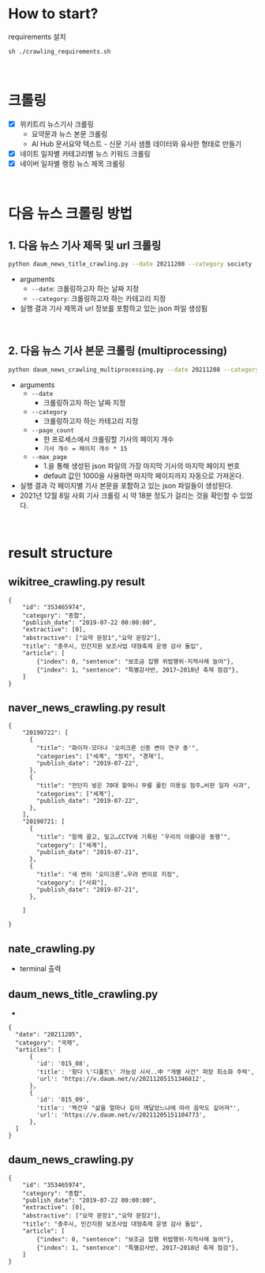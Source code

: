 # How to start?
requirements 설치
```
sh ./crawling_requirements.sh
```

<br>

# 크롤링
- [x] 위키트리 뉴스기사 크롤링
  - 요약문과 뉴스 본문 크롤링
  - AI Hub 문서요약 텍스트 - 신문 기사 샘플 데이터와 유사한 형태로 만들기
- [x] 네이트 일자별 카테고리별 뉴스 키워드 크롤링
- [x] 네이버 일자별 랭킹 뉴스 제목 크롤링

<br>

# 다음 뉴스 크롤링 방법

## 1. 다음 뉴스 기사 제목 및 url 크롤링

```bash
python daum_news_title_crawling.py --date 20211208 --category society
```

- arguments
  - `--date`: 크롤링하고자 하는 날짜 지정
  - `--category`: 크롤링하고자 하는 카테고리 지정
- 실행 결과 기사 제목과 url 정보를 포함하고 있는 json 파일 생성됨

<br>

## 2. 다음 뉴스 기사 본문 크롤링 (multiprocessing)

```bash
python daum_news_crawling_multiprocessing.py --date 20211208 --category society --page_count 50 --max_page 1000
```

- arguments
  - `--date`
    - 크롤링하고자 하는 날짜 지정
  - `--category`
    - 크롤링하고자 하는 카테고리 지정
  - `--page_count`
    - 한 프로세스에서 크롤링할 기사의 페이지 개수
    - `기사 개수 = 페이지 개수 * 15`
  - `--max_page`
    - 1.을 통해 생성된 json 파일의 가장 마지막 기사의 마지막 페이지 번호
    - default 값인 1000을 사용하면 마지막 페이지까지 자동으로 가져온다.
- 실행 결과 각 페이지별 기사 본문을 포함하고 있는 json 파일들이 생성된다.
- 2021년 12월 8일 사회 기사 크롤링 시 약 18분 정도가 걸리는 것을 확인할 수 있었다.

<br>

# result structure

## wikitree_crawling.py result

```
{
    "id": "353465974", 
    "category": "종합", 
    "publish_date": "2019-07-22 00:00:00", 
    "extractive": [0],
    "abstractive": ["요약 문장1","요약 문장2"],
    "title": "충주시, 민간지원 보조사업 대형축제 운영 감사 돌입", 
    "article": [
        {"index": 0, "sentence": "보조금 집행 위법행위·지적사례 늘어"}, 
        {"index": 1, "sentence": "특별감사반, 2017~2018년 축제 점검"},
    ]
}
```

## naver_news_crawling.py result

```
{
    "20190722": [
      {
        "title": "화이자·모더나 '오미크론 신종 변이 연구 중'", 
        "categories": ["세계", "정치", "경제"], 
        "publish_date": "2019-07-22", 
      },
      { 
        "title": "전단지 넣은 70대 할머니 무릎 꿇린 미용실 점주…비판 일자 사과", 
        "categories": ["세계"], 
        "publish_date": "2019-07-22", 
      },
    ],
    "20190721: [
      {
        "title": "함께 끌고, 밀고…CCTV에 기록된 ‘우리의 아름다운 동행’", 
        "category": ["세계"], 
        "publish_date": "2019-07-21", 
      },
      { 
        "title": "새 변이 ‘오미크론’…우려 변이로 지정", 
        "category": ["사회"], 
        "publish_date": "2019-07-21", 
      },
      
    ]
      
}
```

## nate_crawling.py
- terminal 출력

## daum_news_title_crawling.py

- 

```
{
  "date": "20211205",
  "category": "국제",
  "articles": [
      {
        'id': '015_08',
        'title': '헝다 \'디폴트\' 가능성 시사..中 "개별 사건" 파장 최소화 주력', 
        'url': 'https://v.daum.net/v/20211205151346812',
      },
      {
        'id': '015_09', 
        'title': '백건우 "삶을 얼마나 깊이 깨달았느냐에 따라 음악도 깊어져"', 
        'url': 'https://v.daum.net/v/20211205151104773',
      },
  ]
}
```

## daum_news_crawling.py

```
{
    "id": "353465974", 
    "category": "종합", 
    "publish_date": "2019-07-22 00:00:00", 
    "extractive": [0],
    "abstractive": ["요약 문장1","요약 문장2"],
    "title": "충주시, 민간지원 보조사업 대형축제 운영 감사 돌입", 
    "article": [
        {"index": 0, "sentence": "보조금 집행 위법행위·지적사례 늘어"}, 
        {"index": 1, "sentence": "특별감사반, 2017~2018년 축제 점검"},
    ]
}
```